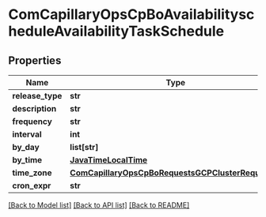 # ComCapillaryOpsCpBoAvailabilityscheduleAvailabilityTaskSchedule

## Properties
Name | Type | Description | Notes
------------ | ------------- | ------------- | -------------
**release_type** | **str** |  | 
**description** | **str** |  | [optional] 
**frequency** | **str** |  | [optional] 
**interval** | **int** |  | [optional] 
**by_day** | **list[str]** |  | [optional] 
**by_time** | [**JavaTimeLocalTime**](JavaTimeLocalTime.md) |  | [optional] 
**time_zone** | [**ComCapillaryOpsCpBoRequestsGCPClusterRequestTz**](ComCapillaryOpsCpBoRequestsGCPClusterRequestTz.md) |  | [optional] 
**cron_expr** | **str** |  | [optional] 

[[Back to Model list]](../README.md#documentation-for-models) [[Back to API list]](../README.md#documentation-for-api-endpoints) [[Back to README]](../README.md)

